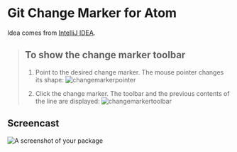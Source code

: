 # Git Change Marker for Atom

Idea comes from [IntelliJ IDEA](https://www.jetbrains.com/help/idea/2016.1/using-change-markers-to-view-and-navigate-through-changes-in-the-editor.html).

> ## To show the change marker toolbar
> 
> 1. Point to the desired change marker. The mouse pointer changes its shape: 
> ![changemarkerpointer](https://cloud.githubusercontent.com/assets/146802/15513109/d1196c02-2215-11e6-999e-cf0dcc81b345.png)
>
> 2. Click the change marker. The toolbar and the previous contents of the line are displayed:
> ![changemarkertoolbar](https://cloud.githubusercontent.com/assets/146802/15513111/d4f6ff1a-2215-11e6-9264-9947cda9b27c.png)

## Screencast

![A screenshot of your package](https://f.cloud.github.com/assets/69169/2290250/c35d867a-a017-11e3-86be-cd7c5bf3ff9b.gif)
